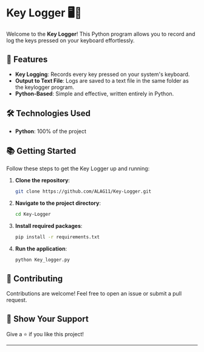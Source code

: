 # Key Logger 🖥️🔑

Welcome to the **Key Logger**! This Python program allows you to record and log the keys pressed on your keyboard effortlessly.

## 🚀 Features

- **Key Logging**: Records every key pressed on your system's keyboard.
- **Output to Text File**: Logs are saved to a text file in the same folder as the keylogger program.
- **Python-Based**: Simple and effective, written entirely in Python.

## 🛠 Technologies Used

- **Python**: 100% of the project

## 📚 Getting Started

Follow these steps to get the Key Logger up and running:

1. **Clone the repository**:
    ```bash
    git clone https://github.com/ALAG11/Key-Logger.git
    ```
2. **Navigate to the project directory**:
    ```bash
    cd Key-Logger
    ```
3. **Install required packages**:
    ```bash
    pip install -r requirements.txt
    ```
4. **Run the application**:
    ```bash
    python Key_logger.py
    ```

## 🤝 Contributing

Contributions are welcome! Feel free to open an issue or submit a pull request.

## 🌟 Show Your Support

Give a ⭐️ if you like this project!

---
